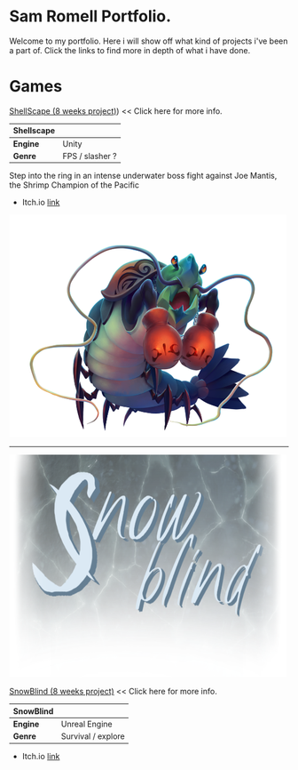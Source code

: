 # Sam Romell Portfolio.
Welcome to my portfolio. Here i will show off what kind of projects i've been a part of.
Click the links to find more in depth of what i have done. 

# Games

[ShellScape (8 weeks project)](https://github.com/Spacestarz/Portfolio/tree/main/Shellscape)) << Click here for more info.


 
 |  Shellscape   |        |
|------------|-----------------------------|
| **Engine**   | Unity             |
| **Genre**    | FPS / slasher ?       |
 

Step into the ring in an intense underwater boss fight against Joe Mantis, the Shrimp Champion of the Pacific

* Itch.io [link](https://yrgo-game-creator.itch.io/shellscape)

<img src="Images/JoeMantis.png" width="500" height = "400">


---
<img src="Images/Snow Blind.png" width="500" height = "400">

[SnowBlind (8 weeks project)](https://github.com/Spacestarz/Portfolio/tree/main/Snowblind) << Click here for more info.

 |  SnowBlind   |        |
|------------|-----------------------------|
| **Engine**   | Unreal Engine             |
| **Genre**    | Survival / explore     |
 


* Itch.io [link](https://yrgo-game-creator.itch.io/snow)




 
